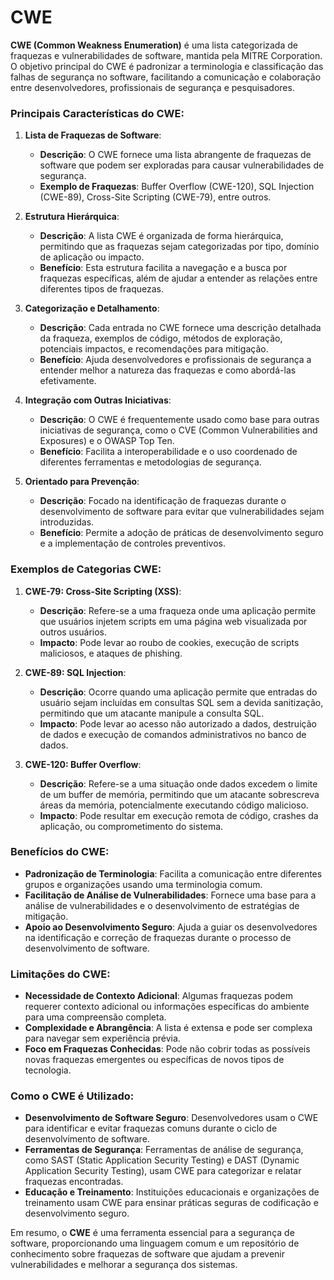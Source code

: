 # CWE

**CWE (Common Weakness Enumeration)** é uma lista categorizada de fraquezas e vulnerabilidades de software, mantida pela MITRE Corporation. O objetivo principal do CWE é padronizar a terminologia e classificação das falhas de segurança no software, facilitando a comunicação e colaboração entre desenvolvedores, profissionais de segurança e pesquisadores.

### Principais Características do CWE:

1. **Lista de Fraquezas de Software**:
   - **Descrição**: O CWE fornece uma lista abrangente de fraquezas de software que podem ser exploradas para causar vulnerabilidades de segurança.
   - **Exemplo de Fraquezas**: Buffer Overflow (CWE-120), SQL Injection (CWE-89), Cross-Site Scripting (CWE-79), entre outros.

2. **Estrutura Hierárquica**:
   - **Descrição**: A lista CWE é organizada de forma hierárquica, permitindo que as fraquezas sejam categorizadas por tipo, domínio de aplicação ou impacto.
   - **Benefício**: Esta estrutura facilita a navegação e a busca por fraquezas específicas, além de ajudar a entender as relações entre diferentes tipos de fraquezas.

3. **Categorização e Detalhamento**:
   - **Descrição**: Cada entrada no CWE fornece uma descrição detalhada da fraqueza, exemplos de código, métodos de exploração, potenciais impactos, e recomendações para mitigação.
   - **Benefício**: Ajuda desenvolvedores e profissionais de segurança a entender melhor a natureza das fraquezas e como abordá-las efetivamente.

4. **Integração com Outras Iniciativas**:
   - **Descrição**: O CWE é frequentemente usado como base para outras iniciativas de segurança, como o CVE (Common Vulnerabilities and Exposures) e o OWASP Top Ten.
   - **Benefício**: Facilita a interoperabilidade e o uso coordenado de diferentes ferramentas e metodologias de segurança.

5. **Orientado para Prevenção**:
   - **Descrição**: Focado na identificação de fraquezas durante o desenvolvimento de software para evitar que vulnerabilidades sejam introduzidas.
   - **Benefício**: Permite a adoção de práticas de desenvolvimento seguro e a implementação de controles preventivos.

### Exemplos de Categorias CWE:

1. **CWE-79: Cross-Site Scripting (XSS)**:
   - **Descrição**: Refere-se a uma fraqueza onde uma aplicação permite que usuários injetem scripts em uma página web visualizada por outros usuários.
   - **Impacto**: Pode levar ao roubo de cookies, execução de scripts maliciosos, e ataques de phishing.

2. **CWE-89: SQL Injection**:
   - **Descrição**: Ocorre quando uma aplicação permite que entradas do usuário sejam incluídas em consultas SQL sem a devida sanitização, permitindo que um atacante manipule a consulta SQL.
   - **Impacto**: Pode levar ao acesso não autorizado a dados, destruição de dados e execução de comandos administrativos no banco de dados.

3. **CWE-120: Buffer Overflow**:
   - **Descrição**: Refere-se a uma situação onde dados excedem o limite de um buffer de memória, permitindo que um atacante sobrescreva áreas da memória, potencialmente executando código malicioso.
   - **Impacto**: Pode resultar em execução remota de código, crashes da aplicação, ou comprometimento do sistema.

### Benefícios do CWE:

- **Padronização de Terminologia**: Facilita a comunicação entre diferentes grupos e organizações usando uma terminologia comum.
- **Facilitação de Análise de Vulnerabilidades**: Fornece uma base para a análise de vulnerabilidades e o desenvolvimento de estratégias de mitigação.
- **Apoio ao Desenvolvimento Seguro**: Ajuda a guiar os desenvolvedores na identificação e correção de fraquezas durante o processo de desenvolvimento de software.

### Limitações do CWE:

- **Necessidade de Contexto Adicional**: Algumas fraquezas podem requerer contexto adicional ou informações específicas do ambiente para uma compreensão completa.
- **Complexidade e Abrangência**: A lista é extensa e pode ser complexa para navegar sem experiência prévia.
- **Foco em Fraquezas Conhecidas**: Pode não cobrir todas as possíveis novas fraquezas emergentes ou específicas de novos tipos de tecnologia.

### Como o CWE é Utilizado:

- **Desenvolvimento de Software Seguro**: Desenvolvedores usam o CWE para identificar e evitar fraquezas comuns durante o ciclo de desenvolvimento de software.
- **Ferramentas de Segurança**: Ferramentas de análise de segurança, como SAST (Static Application Security Testing) e DAST (Dynamic Application Security Testing), usam CWE para categorizar e relatar fraquezas encontradas.
- **Educação e Treinamento**: Instituições educacionais e organizações de treinamento usam CWE para ensinar práticas seguras de codificação e desenvolvimento seguro.

Em resumo, o **CWE** é uma ferramenta essencial para a segurança de software, proporcionando uma linguagem comum e um repositório de conhecimento sobre fraquezas de software que ajudam a prevenir vulnerabilidades e melhorar a segurança dos sistemas.